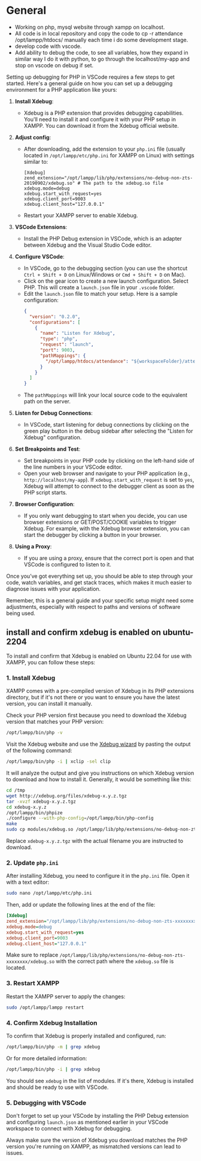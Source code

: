 # General

- Working on php, mysql website through xampp on localhost.
- All code is in local repository and copy the code to cp -r attendance /opt/lampp/htdocs/ manually each time i do some development stage.
- develop code with vscode. 
- Add ability to debug the code, to see all variables, how they expand in similar way I do it with python, to go through the localhost/my-app and stop on vscode on debug if set.


Setting up debugging for PHP in VSCode requires a few steps to get started. Here's a general guide on how you can set up a debugging environment for a PHP application like yours:

1. **Install Xdebug**:
   - Xdebug is a PHP extension that provides debugging capabilities. You'll need to install it and configure it with your PHP setup in XAMPP. You can download it from the Xdebug official website.

1. **Adjust config**:
   - After downloading, add the extension to your `php.ini` file (usually located in `/opt/lampp/etc/php.ini` for XAMPP on Linux) with settings similar to:
     ```
     [Xdebug]
     zend_extension="/opt/lampp/lib/php/extensions/no-debug-non-zts-20190902/xdebug.so" # The path to the xdebug.so file
     xdebug.mode=debug
     xdebug.start_with_request=yes
     xdebug.client_port=9003
     xdebug.client_host="127.0.0.1"
     ```
   - Restart your XAMPP server to enable Xdebug.

2. **VSCode Extensions**:
   - Install the PHP Debug extension in VSCode, which is an adapter between Xdebug and the Visual Studio Code editor.

3. **Configure VSCode**:
   - In VSCode, go to the debugging section (you can use the shortcut `Ctrl + Shift + D` on Linux/Windows or `Cmd + Shift + D` on Mac).
   - Click on the gear icon to create a new launch configuration. Select PHP. This will create a `launch.json` file in your `.vscode` folder.
   - Edit the `launch.json` file to match your setup. Here is a sample configuration:
     ```json
     {
       "version": "0.2.0",
       "configurations": [
         {
           "name": "Listen for Xdebug",
           "type": "php",
           "request": "launch",
           "port": 9003,
           "pathMappings": {
             "/opt/lampp/htdocs/attendance": "${workspaceFolder}/attendance"
           }
         }
       ]
     }
     ```
   - The `pathMappings` will link your local source code to the equivalent path on the server.

4. **Listen for Debug Connections**:
   - In VSCode, start listening for debug connections by clicking on the green play button in the debug sidebar after selecting the "Listen for Xdebug" configuration.
   
5. **Set Breakpoints and Test**:
   - Set breakpoints in your PHP code by clicking on the left-hand side of the line numbers in your VSCode editor.
   - Open your web browser and navigate to your PHP application (e.g., `http://localhost/my-app`). If `xdebug.start_with_request` is set to `yes`, Xdebug will attempt to connect to the debugger client as soon as the PHP script starts.

6. **Browser Configuration**:
   - If you only want debugging to start when you decide, you can use browser extensions or GET/POST/COOKIE variables to trigger Xdebug. For example, with the Xdebug browser extension, you can start the debugger by clicking a button in your browser.

7. **Using a Proxy**:
   - If you are using a proxy, ensure that the correct port is open and that VSCode is configured to listen to it.

Once you’ve got everything set up, you should be able to step through your code, watch variables, and get stack traces, which makes it much easier to diagnose issues with your application.

Remember, this is a general guide and your specific setup might need some adjustments, especially with respect to paths and versions of software being used.

## install and confirm xdebug is enabled on ubuntu-2204

To install and confirm that Xdebug is enabled on Ubuntu 22.04 for use with XAMPP, you can follow these steps:

### 1. Install Xdebug

XAMPP comes with a pre-compiled version of Xdebug in its PHP extensions directory, but if it's not there or you want to ensure you have the latest version, you can install it manually.

Check your PHP version first because you need to download the Xdebug version that matches your PHP version:

```sh
/opt/lampp/bin/php -v
```

Visit the Xdebug website and use the [Xdebug wizard](https://xdebug.org/wizard) by pasting the output of the following command:

```sh
/opt/lampp/bin/php -i | xclip -sel clip
```

It will analyze the output and give you instructions on which Xdebug version to download and how to install it. Generally, it would be something like this:

```sh
cd /tmp
wget http://xdebug.org/files/xdebug-x.y.z.tgz
tar -xvzf xdebug-x.y.z.tgz
cd xdebug-x.y.z
/opt/lampp/bin/phpize
./configure --with-php-config=/opt/lampp/bin/php-config
make
sudo cp modules/xdebug.so /opt/lampp/lib/php/extensions/no-debug-non-zts-xxxxxxxx
```

Replace `xdebug-x.y.z.tgz` with the actual filename you are instructed to download.

### 2. Update `php.ini`

After installing Xdebug, you need to configure it in the `php.ini` file. Open it with a text editor:

```sh
sudo nano /opt/lampp/etc/php.ini
```

Then, add or update the following lines at the end of the file:

```ini
[Xdebug]
zend_extension="/opt/lampp/lib/php/extensions/no-debug-non-zts-xxxxxxxx/xdebug.so" ; Ensure this path matches the location and name of your Xdebug extension
xdebug.mode=debug
xdebug.start_with_request=yes
xdebug.client_port=9003
xdebug.client_host="127.0.0.1"
```

Make sure to replace `/opt/lampp/lib/php/extensions/no-debug-non-zts-xxxxxxxx/xdebug.so` with the correct path where the `xdebug.so` file is located.

### 3. Restart XAMPP

Restart the XAMPP server to apply the changes:

```sh
sudo /opt/lampp/lampp restart
```

### 4. Confirm Xdebug Installation

To confirm that Xdebug is properly installed and configured, run:

```sh
/opt/lampp/bin/php -m | grep xdebug
```

Or for more detailed information:

```sh
/opt/lampp/bin/php -i | grep xdebug
```

You should see `xdebug` in the list of modules. If it's there, Xdebug is installed and should be ready to use with VSCode.

### 5. Debugging with VSCode

Don't forget to set up your VSCode by installing the PHP Debug extension and configuring `launch.json` as mentioned earlier in your VSCode workspace to connect with Xdebug for debugging.

Always make sure the version of Xdebug you download matches the PHP version you're running on XAMPP, as mismatched versions can lead to issues.